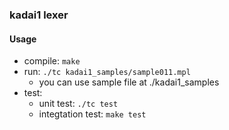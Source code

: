 ### kadai1 lexer

#### Usage
- compile: `make`
- run: `./tc kadai1_samples/sample011.mpl`
  - you can use sample file at ./kadai1_samples
- test: 
  - unit test: `./tc test` 
  - integtation test:  `make test` 